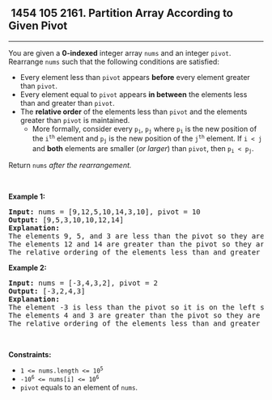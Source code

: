 <h2> 1454 105
2161. Partition Array According to Given Pivot</h2><hr><div><p>You are given a <strong>0-indexed</strong> integer array <code>nums</code> and an integer <code>pivot</code>. Rearrange <code>nums</code> such that the following conditions are satisfied:</p>

<ul>
	<li>Every element less than <code>pivot</code> appears <strong>before</strong> every element greater than <code>pivot</code>.</li>
	<li>Every element equal to <code>pivot</code> appears <strong>in between</strong> the elements less than and greater than <code>pivot</code>.</li>
	<li>The <strong>relative order</strong> of the elements less than <code>pivot</code> and the elements greater than <code>pivot</code> is maintained.
	<ul>
		<li>More formally, consider every <code>p<sub>i</sub></code>, <code>p<sub>j</sub></code> where <code>p<sub>i</sub></code> is the new position of the <code>i<sup>th</sup></code> element and <code>p<sub>j</sub></code> is the new position of the <code>j<sup>th</sup></code> element. If <code>i &lt; j</code> and <strong>both</strong> elements are smaller (<em>or larger</em>) than <code>pivot</code>, then <code>p<sub>i</sub> &lt; p<sub>j</sub></code>.</li>
	</ul>
	</li>
</ul>

<p>Return <code>nums</code><em> after the rearrangement.</em></p>

<p>&nbsp;</p>
<p><strong class="example">Example 1:</strong></p>

<pre><strong>Input:</strong> nums = [9,12,5,10,14,3,10], pivot = 10
<strong>Output:</strong> [9,5,3,10,10,12,14]
<strong>Explanation:</strong> 
The elements 9, 5, and 3 are less than the pivot so they are on the left side of the array.
The elements 12 and 14 are greater than the pivot so they are on the right side of the array.
The relative ordering of the elements less than and greater than pivot is also maintained. [9, 5, 3] and [12, 14] are the respective orderings.
</pre>

<p><strong class="example">Example 2:</strong></p>

<pre><strong>Input:</strong> nums = [-3,4,3,2], pivot = 2
<strong>Output:</strong> [-3,2,4,3]
<strong>Explanation:</strong> 
The element -3 is less than the pivot so it is on the left side of the array.
The elements 4 and 3 are greater than the pivot so they are on the right side of the array.
The relative ordering of the elements less than and greater than pivot is also maintained. [-3] and [4, 3] are the respective orderings.
</pre>

<p>&nbsp;</p>
<p><strong>Constraints:</strong></p>

<ul>
	<li><code>1 &lt;= nums.length &lt;= 10<sup>5</sup></code></li>
	<li><code>-10<sup>6</sup> &lt;= nums[i] &lt;= 10<sup>6</sup></code></li>
	<li><code>pivot</code> equals to an element of <code>nums</code>.</li>
</ul>
</div>